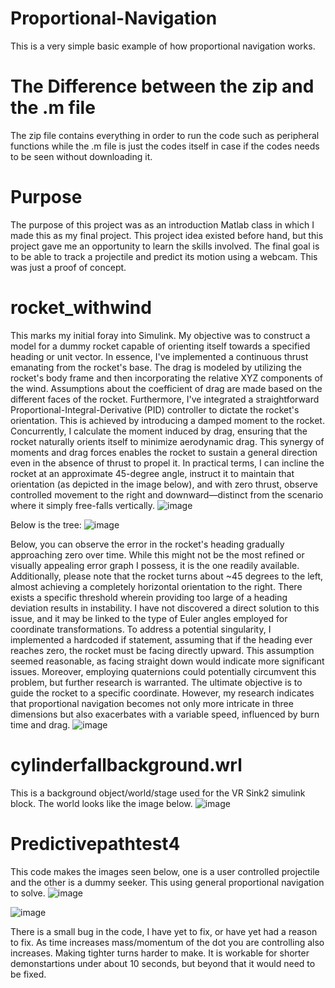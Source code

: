 # Proportional-Navigation
This is a very simple basic example of how proportional navigation works. 

# The Difference between the zip and the .m file
The zip file contains everything in order to run the code such as peripheral functions
while the .m file is just the codes itself in case if the codes needs to be seen without downloading it.

# Purpose
The purpose of this project was as an introduction Matlab class in which I made this as my final project. This project idea existed before hand, but this project gave me an opportunity to learn the skills involved. The final goal is to be able to track a projectile and predict its motion using a webcam. This was just a proof of concept.

# rocket_withwind #
This marks my initial foray into Simulink. My objective was to construct a model for a dummy rocket capable of orienting itself towards a specified heading or unit vector. In essence, I've implemented a continuous thrust emanating from the rocket's base. The drag is modeled by utilizing the rocket's body frame and then incorporating the relative XYZ components of the wind. Assumptions about the coefficient of drag are made based on the different faces of the rocket.
Furthermore, I've integrated a straightforward Proportional-Integral-Derivative (PID) controller to dictate the rocket's orientation. This is achieved by introducing a damped moment to the rocket. Concurrently, I calculate the moment induced by drag, ensuring that the rocket naturally orients itself to minimize aerodynamic drag.
This synergy of moments and drag forces enables the rocket to sustain a general direction even in the absence of thrust to propel it. In practical terms, I can incline the rocket at an approximate 45-degree angle, instruct it to maintain that orientation (as depicted in the image below), and with zero thrust, observe controlled movement to the right and downward—distinct from the scenario where it simply free-falls vertically.
![image](https://github.com/KalebNails/Matlab_Proportional-Navigation/assets/102830532/254a6619-8bff-4761-b9f5-21bd977a213f)

Below is the tree:
![image](https://github.com/KalebNails/Matlab_Proportional-Navigation/assets/102830532/00b6fa04-8cf7-4ca6-ad30-b241d7011b7a)

Below, you can observe the error in the rocket's heading gradually approaching zero over time. While this might not be the most refined or visually appealing error graph I possess, it is the one readily available. Additionally, please note that the rocket turns about ~45 degrees to the left, almost achieving a completely horizontal orientation to the right.
There exists a specific threshold wherein providing too large of a heading deviation results in instability. I have not discovered a direct solution to this issue, and it may be linked to the type of Euler angles employed for coordinate transformations. To address a potential singularity, I implemented a hardcoded if statement, assuming that if the heading ever reaches zero, the rocket must be facing directly upward. This assumption seemed reasonable, as facing straight down would indicate more significant issues.
Moreover, employing quaternions could potentially circumvent this problem, but further research is warranted. The ultimate objective is to guide the rocket to a specific coordinate. However, my research indicates that proportional navigation becomes not only more intricate in three dimensions but also exacerbates with a variable speed, influenced by burn time and drag.
![image](https://github.com/KalebNails/Matlab_Proportional-Navigation/assets/102830532/90103ac3-bcf2-4b0f-b6b3-322fac6f53b4)

# cylinderfallbackground.wrl #
This is a background object/world/stage used for the VR Sink2 simulink block. The world looks like the image below.
![image](https://github.com/KalebNails/Matlab_Proportional-Navigation/assets/102830532/d184c7e6-8368-44ad-b693-a310f4474521)

# Predictivepathtest4 #
This code makes the images seen below, one is a user controlled projectile and the other is a dummy seeker. This using general proportional navigation to solve.
![image](https://github.com/KalebNails/Matlab_Proportional-Navigation/assets/102830532/f6ab11e0-2b32-4a86-ba28-edbb76bb54f8)

![image](https://github.com/KalebNails/Matlab_Proportional-Navigation/assets/102830532/59ea9a64-cff8-41c4-9405-c2ccd9bcfc2d)

There is a small bug in the code, I have yet to fix, or have yet had a reason to fix. As time increases mass/momentum of the dot you are controlling also increases. Making tighter turns harder to make. It is workable for shorter demonstartions under about 10 seconds, but beyond that it would need to be fixed.

